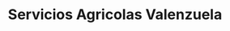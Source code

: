 ---
title: "Servicios Agricolas Valenzuela"
url: /atiquizaya/servicios-agricolas-valenzuela/
shop: Eisenwaren
---